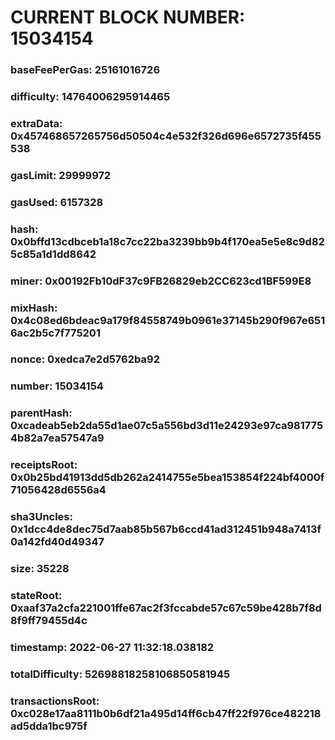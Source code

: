 # CURRENT BLOCK NUMBER: 15034154

### baseFeePerGas: 25161016726
### difficulty: 14764006295914465
### extraData: 0x457468657265756d50504c4e532f326d696e6572735f455538
### gasLimit: 29999972
### gasUsed: 6157328
### hash: 0x0bffd13cdbceb1a18c7cc22ba3239bb9b4f170ea5e5e8c9d825c85a1d1dd8642
### miner: 0x00192Fb10dF37c9FB26829eb2CC623cd1BF599E8
### mixHash: 0x4c08ed6bdeac9a179f84558749b0961e37145b290f967e6516ac2b5c7f775201
### nonce: 0xedca7e2d5762ba92
### number: 15034154
### parentHash: 0xcadeab5eb2da55d1ae07c5a556bd3d11e24293e97ca9817754b82a7ea57547a9
### receiptsRoot: 0x0b25bd41913dd5db262a2414755e5bea153854f224bf4000f71056428d6556a4
### sha3Uncles: 0x1dcc4de8dec75d7aab85b567b6ccd41ad312451b948a7413f0a142fd40d49347
### size: 35228
### stateRoot: 0xaaf37a2cfa221001ffe67ac2f3fccabde57c67c59be428b7f8d8f9ff79455d4c
### timestamp: 2022-06-27 11:32:18.038182
### totalDifficulty: 52698818258106850581945
### transactionsRoot: 0xc028e17aa8111b0b6df21a495d14ff6cb47ff22f976ce482218ad5dda1bc975f
